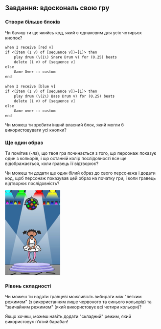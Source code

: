 ## Завдання: вдоскональ свою гру

### Створи більше блоків

Чи бачиш ти ще якийсь код, який є однаковим для усіх чотирьох кнопок?

```blocks3
when I receive [red v]
if <(item (1 v) of [sequence v])=[1]> then
    play drum (\(1\) Snare Drum v) for (0.25) beats
    delete (1 v) of [sequence v]
else
    Game Over :: custom
end

when I receive [blue v]
if <(item (1 v) of [sequence v])=[1]> then
    play drum (\(2\) Bass Drum v) for (0.25) beats
    delete (1 v) of [sequence v]
else
    Game over :: custom
end
```

Чи можеш ти зробити інший власний блок, який могли б використовувати усі кнопки?

### Ще один образ

Ти помітив (-ла), що твоя гра починається з того, що персонаж показує один з кольорів, і що останній колір послідовності все ще відображається, коли гравець її відтворює?

Чи можеш ти додати ще один білий образ до свого персонажа і додати код, щоб персонаж показував цей образ на початку гри, і коли гравець відтворює послідовність?

![знімок екрана](images/colour-white.png)

### Рівень складності

Чи можеш ти надати гравцеві можливість вибирати між "легким режимом" (з використанням лише червоного та синього кольорів) та "звичайним режимом" (який використовує всі чотири кольори)?

Якщо хочеш, можеш навіть додати "складний" режим, який використовує п’ятий барабан!